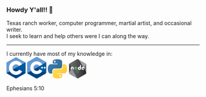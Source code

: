 ### Howdy Y'all!! 👋

Texas ranch worker, computer programmer, martial artist, and occasional writer. 
<br>
I seek to learn and help others were I can along the way.

---
I currently have most of my knowledge in:<br>
<img alt="C" src="./C_logo.svg" width="50" />
<img alt="C++" src="./Cpp_logo.png" width="50" />
<img alt="Python" src="./Python_logo.png" width="50" />
<img alt="Javascript" src="./Node_logo.jpeg" width="50" />

Ephesians 5:10
